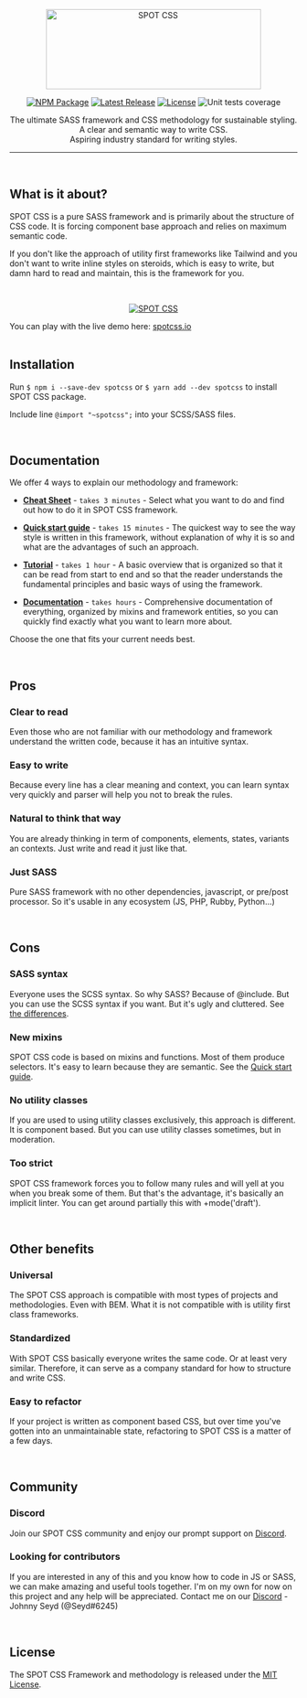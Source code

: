 <p align="center">
  <a href="https://spotcss.io/" target="_blank">
    <picture>
      <source media="(prefers-color-scheme: light)" srcset="https://spotcss.io/img/spot-css-logo-white-small-transparent.png">
      <source media="(prefers-color-scheme: dark)" srcset="https://spotcss.io/img/spot-css-logo-black-small-transparent.png">
      <img alt="SPOT CSS" src="https://spotcss.io/img/spot-css-logo-white-small.png" width="376" height="140" style="max-width: 100%;">
    </picture>
  </a>
</p>

<p align="center">
    <a href="https://www.npmjs.com/package/spotcss"><img src="https://img.shields.io/badge/npm-spotcss-blue" alt="NPM Package"></a>
    <a href="https://github.com/seyd/spot-css/releases"><img src="https://img.shields.io/badge/version-v2.2.19-green" alt="Latest Release"></a>
    <a href="https://github.com/seyd/spot-css/blob/master/LICENSE"><img src="https://img.shields.io/badge/license-MIT-blue" alt="License"></a>
    <img src="https://img.shields.io/badge/coverage-100%25-green" alt="Unit tests coverage">
</p>

<p align="center">  
  The ultimate SASS framework and CSS methodology for sustainable styling.<br />
  A clear and semantic way to write CSS.<br />
  Aspiring industry standard for writing styles.
</p>

------

<br />

## What is it about?

<p>SPOT CSS is a pure SASS framework and is primarily about the structure of CSS code. It is forcing component base approach and relies on maximum semantic code.</p>
<p>If you don't like the approach of utility first frameworks like Tailwind and you don't want to write inline styles on steroids, which is easy to write, but damn hard to read and maintain, this is the framework for you.</p>
<br />
<p align="center">
  <a href="https://spotcss.io/" target="_blank">
    <picture>
      <source media="(prefers-color-scheme: light)" srcset="https://spotcss.io/img/spot-css-code-light.gif">
      <source media="(prefers-color-scheme: dark)" srcset="https://spotcss.io/img/spot-css-code-dark.gif">
      <img alt="SPOT CSS" src="https://spotcss.io/img/spot-css-code-light.jpg" style="max-width: 100%;">
    </picture>
  </a>
</p>

You can play with the live demo here: [spotcss.io](https://spotcss.io/)
<br />
<br />

## Installation
Run `$ npm i --save-dev spotcss` or `$ yarn add --dev spotcss` to install SPOT CSS package.

Include line `@import "~spotcss";` into your SCSS/SASS files.

<br />

## Documentation

We offer 4 ways to explain our methodology and framework:

- **[Cheat Sheet](https://spotcss.io/cheat-sheet)** - `takes 3 minutes` - Select what you want to do and find out how to do it in SPOT CSS framework.

- **[Quick start guide](https://spotcss.io/quick-start-guide)** - `takes 15 minutes` - The quickest way to see the way style is written in this framework, without explanation of why it is so and what are the advantages of such an approach.

- **[Tutorial](https://spotcss.io/tutorial)** - `takes 1 hour` - A basic overview that is organized so that it can be read from start to end and so that the reader understands the fundamental principles and basic ways of using the framework.

- **[Documentation](https://spotcss.io/docs/intro)** - `takes hours` - Comprehensive documentation of everything, organized by mixins and framework entities, so you can quickly find exactly what you want to learn more about.

Choose the one that fits your current needs best.

<br />

## Pros

### Clear to read
Even those who are not familiar with our methodology and framework understand the written code, because it has an intuitive syntax.

### Easy to write
Because every line has a clear meaning and context, you can learn syntax very quickly and parser will help you not to break the rules.

### Natural to think that way
You are already thinking in term of components, elements, states, variants an contexts. Just write and read it just like that.

### Just SASS
Pure SASS framework with no other dependencies, javascript, or pre/post processor. So it's usable in any ecosystem (JS, PHP, Rubby, Python...)

<br />

## Cons

### SASS syntax
Everyone uses the SCSS syntax. So why SASS? Because of @include. But you can use the SCSS syntax if you want. But it's ugly and cluttered. See [the differences](https://spotcss.io/docs/sass-syntax).

### New mixins
SPOT CSS code is based on mixins and functions. Most of them produce selectors. It's easy to learn because they are semantic. See the [Quick start guide](https://spotcss.io/quick-start-guide).

### No utility classes
If you are used to using utility classes exclusively, this approach is different. It is component based. But you can use utility classes sometimes, but in moderation.

### Too strict
SPOT CSS framework forces you to follow many rules and will yell at you when you break some of them. But that's the advantage, it's basically an implicit linter. You can get around partially this with +mode('draft').

<br />

## Other benefits

### Universal
The SPOT CSS approach is compatible with most types of projects and methodologies. Even with BEM. What it is not compatible with is utility first class frameworks.

### Standardized
With SPOT CSS basically everyone writes the same code. Or at least very similar. Therefore, it can serve as a company standard for how to structure and write CSS.

### Easy to refactor
If your project is written as component based CSS, but over time you've gotten into an unmaintainable state, refactoring to SPOT CSS is a matter of a few days.

<br />

## Community

### Discord
Join our SPOT CSS community and enjoy our prompt support on [Discord](https://discord.gg/cyCXkZmJzm).

### Looking for contributors
If you are interested in any of this and you know how to code in JS or SASS, we can make amazing and useful tools together. I'm on my own for now on this project and any help will be appreciated. Contact me on our [Discord](https://discord.gg/cyCXkZmJzm) - Johnny Seyd (@Seyd#6245)

<br />

## License

The SPOT CSS Framework and methodology is released under the [MIT License](https://github.com/seyd/spot-css/blob/master/LICENSE).

<!--
## Naming convention

- **simple selector** - select elements based on name, id, class without relations to parents or siblings (no spaces, +, >, ~), e.g `div.wrapper`.

- **combinator selectors** - select elements based on a specific relationship between them (contains spaces, +, >, or ~), e.g. `.wrapper > a`.

- **single selector** - selector which doesn't contain commas. It could be both: simple selector or combinator selectors.

- **multiple selectors** - more single selectors separated by comma, e.g. `div.wrapper, .wrapper > a`.

- **multiple simple selectors** - more simple selectors separated by comma, e.g. `div.wrapper, a.wrapper`.

- **multiple combinator selectors** - more combinator selectors separated by comma, e.g. `div.wrapper span, .wrapper > a`.

<br />

## For contributors
### Development instructions
Run `$ npm run test` to run tests once.

Run `$ npm run test:watch` to develop and see the tests result live.

Run `$ npm run doc` to build and open in browser documentation for developers (sassdoc).

If you have not installed *sassdoc*, run `$ npm install -g sassdoc` at first.

Run `$ npm run doc:build` to just rebuild SASS documentation or `$ npm run doc:view` to open it in browser.
-->
